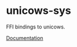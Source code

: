 # unicows-sys #
FFI bindings to unicows.

[Documentation](https://retep998.github.io/doc/unicows-sys/)
